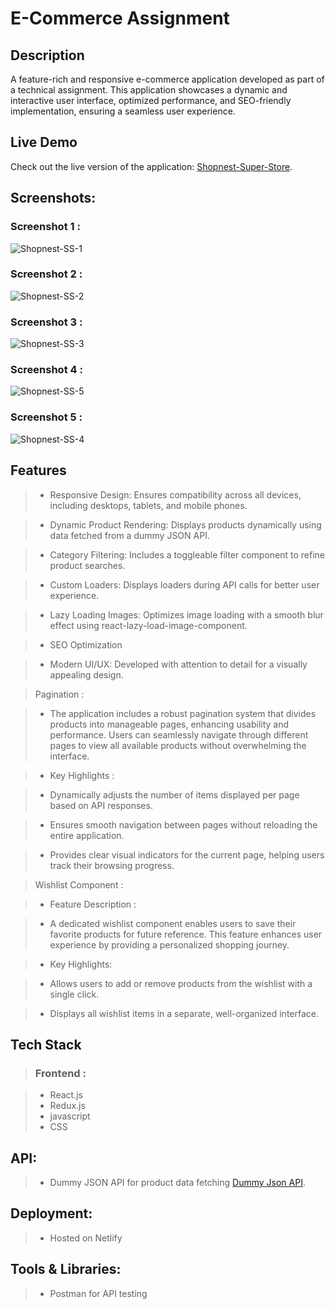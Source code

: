 # E-Commerce Assignment

## Description

A feature-rich and responsive e-commerce application developed as part of a technical assignment. This application showcases a dynamic and interactive user interface, optimized performance, and SEO-friendly implementation, ensuring a seamless user experience.

## Live Demo

Check out the live version of the application: [Shopnest-Super-Store](https://shopnest-super-store.netlify.app/).

## Screenshots:

### Screenshot 1 : 
![Shopnest-SS-1](https://github.com/user-attachments/assets/12c7700c-d1e6-4f4a-8d4e-ee1c111e2416)

### Screenshot 2 : 
![Shopnest-SS-2](https://github.com/user-attachments/assets/c958a05b-5b35-4738-84d3-7e1aeb7ab8c5)

### Screenshot 3 : 
![Shopnest-SS-3](https://github.com/user-attachments/assets/57347d0d-9dfc-4164-af18-797959f489fb)

### Screenshot 4 : 
![Shopnest-SS-5](https://github.com/user-attachments/assets/bb38bfea-143e-43b2-a53e-8fbf8fa7c26d)

### Screenshot 5 : 
![Shopnest-SS-4](https://github.com/user-attachments/assets/0f9584b9-5659-489e-bac8-0473a9adedb2)

## Features

> * Responsive Design: Ensures compatibility across all devices, including desktops, tablets, and mobile phones.

> * Dynamic Product Rendering: Displays products dynamically using data fetched from a dummy JSON API.

> * Category Filtering: Includes a toggleable filter component to refine product searches.

> * Custom Loaders: Displays loaders during API calls for better user experience.

> * Lazy Loading Images: Optimizes image loading with a smooth blur effect using react-lazy-load-image-component.

> * SEO Optimization

> * Modern UI/UX: Developed with attention to detail for a visually appealing design.

>  Pagination :

> * The application includes a robust pagination system that divides products into manageable pages, enhancing usability and performance. Users can seamlessly navigate through different pages to view all available products without overwhelming the interface.

> * Key Highlights :

> * Dynamically adjusts the number of items displayed per page based on API responses.

> * Ensures smooth navigation between pages without reloading the entire application.

> * Provides clear visual indicators for the current page, helping users track their browsing progress.

>  Wishlist Component :

> * Feature Description :

> * A dedicated wishlist component enables users to save their favorite products for future reference. This feature enhances user experience by providing a personalized shopping journey.

> * Key Highlights:

> * Allows users to add or remove products from the wishlist with a single click.

> * Displays all wishlist items in a separate, well-organized interface.

## Tech Stack

> ### Frontend : 

> * React.js
> * Redux.js
> * javascript
> * CSS

## API:
> * Dummy JSON API for product data fetching [Dummy Json API](https://dummyjson.com/).

## Deployment:
> * Hosted on Netlify

## Tools & Libraries:
> * Postman for API testing



